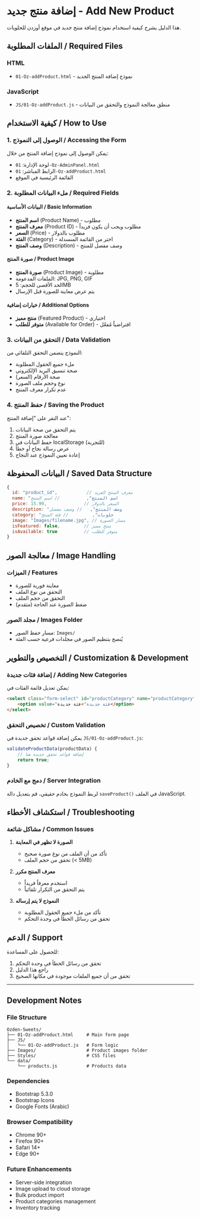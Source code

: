 # إضافة منتج جديد - Add New Product

هذا الدليل يشرح كيفية استخدام نموذج إضافة منتج جديد في موقع أوزدن للحلويات.

## الملفات المطلوبة / Required Files

### HTML
- `01-Oz-addProduct.html` - نموذج إضافة المنتج الجديد

### JavaScript
- `JS/01-Oz-addProduct.js` - منطق معالجة النموذج والتحقق من البيانات

## كيفية الاستخدام / How to Use

### 1. الوصول إلى النموذج / Accessing the Form
يمكن الوصول إلى نموذج إضافة المنتج من خلال:
- لوحة الإدارة: `01-Oz-AdminPanel.html`
- الرابط المباشر: `01-Oz-addProduct.html`
- القائمة الرئيسية في الموقع

### 2. ملء البيانات المطلوبة / Required Fields

#### البيانات الأساسية / Basic Information
- **اسم المنتج** (Product Name) - مطلوب
- **معرف المنتج** (Product ID) - مطلوب ويجب أن يكون فريداً
- **السعر** (Price) - مطلوب بالدولار
- **الفئة** (Category) - اختر من القائمة المنسدلة
- **وصف المنتج** (Description) - وصف مفصل للمنتج

#### صورة المنتج / Product Image
- **صورة المنتج** (Product Image) - مطلوبة
- الملفات المدعومة: JPG, PNG, GIF
- الحد الأقصى للحجم: 5MB
- يتم عرض معاينة للصورة قبل الإرسال

#### خيارات إضافية / Additional Options
- **منتج مميز** (Featured Product) - اختياري
- **متوفر للطلب** (Available for Order) - افتراضياً مُفعّل

### 3. التحقق من البيانات / Data Validation

النموذج يتضمن التحقق التلقائي من:
- ملء جميع الحقول المطلوبة
- صحة تنسيق البريد الإلكتروني
- صحة الأرقام (السعر)
- نوع وحجم ملف الصورة
- عدم تكرار معرف المنتج

### 4. حفظ المنتج / Saving the Product

عند النقر على "إضافة المنتج":
1. يتم التحقق من صحة البيانات
2. معالجة صورة المنتج
3. حفظ البيانات في localStorage (للتجربة)
4. عرض رسالة نجاح أو خطأ
5. إعادة تعيين النموذج عند النجاح

## البيانات المحفوظة / Saved Data Structure

```javascript
{
  id: "product_id",           // معرف المنتج الفريد
  name: "اسم المنتج",          // اسم المنتج
  price: 15.99,              // السعر بالدولار
  description: "وصف المنتج",   // وصف مفصل
  category: "حلويات",         // فئة المنتج
  image: "Images/filename.jpg", // مسار الصورة
  isFeatured: false,         // منتج مميز
  isAvailable: true          // متوفر للطلب
}
```

## معالجة الصور / Image Handling

### الميزات / Features
- معاينة فورية للصورة
- التحقق من نوع الملف
- التحقق من حجم الملف
- ضغط الصورة عند الحاجة (متقدم)

### مجلد الصور / Images Folder
- مسار حفظ الصور: `Images/`
- يُنصح بتنظيم الصور في مجلدات فرعية حسب الفئة

## التخصيص والتطوير / Customization & Development

### إضافة فئات جديدة / Adding New Categories
يمكن تعديل قائمة الفئات في:
```html
<select class="form-select" id="productCategory" name="productCategory" required>
    <option value="فئة جديدة">فئة جديدة</option>
</select>
```

### تخصيص التحقق / Custom Validation
يمكن إضافة قواعد تحقق جديدة في `JS/01-Oz-addProduct.js`:
```javascript
validateProductData(productData) {
    // إضافة قواعد تحقق جديدة هنا
    return true;
}
```

### دمج مع الخادم / Server Integration
لربط النموذج بخادم حقيقي، قم بتعديل دالة `saveProduct()` في الملف JavaScript.

## استكشاف الأخطاء / Troubleshooting

### مشاكل شائعة / Common Issues

1. **الصورة لا تظهر في المعاينة**
   - تأكد من أن الملف من نوع صورة صحيح
   - تحقق من حجم الملف (< 5MB)

2. **معرف المنتج مكرر**
   - استخدم معرفاً فريداً
   - يتم التحقق من التكرار تلقائياً

3. **النموذج لا يتم إرساله**
   - تأكد من ملء جميع الحقول المطلوبة
   - تحقق من رسائل الخطأ في وحدة التحكم

## الدعم / Support

للحصول على المساعدة:
1. تحقق من رسائل الخطأ في وحدة التحكم
2. راجع هذا الدليل
3. تحقق من أن جميع الملفات موجودة في مكانها الصحيح

---

## Development Notes

### File Structure
```
Ozden-Sweets/
├── 01-Oz-addProduct.html     # Main form page
├── JS/
│   └── 01-Oz-addProduct.js   # Form logic
├── Images/                   # Product images folder
├── Styles/                   # CSS files
└── data/
    └── products.js           # Products data
```

### Dependencies
- Bootstrap 5.3.0
- Bootstrap Icons
- Google Fonts (Arabic)

### Browser Compatibility
- Chrome 90+
- Firefox 90+
- Safari 14+
- Edge 90+

### Future Enhancements
- Server-side integration
- Image upload to cloud storage
- Bulk product import
- Product categories management
- Inventory tracking

